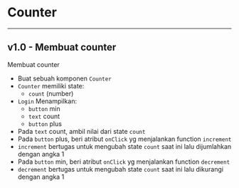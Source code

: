 # Counter

---
## v1.0 - Membuat counter

Membuat counter

- Buat sebuah komponen `Counter`
- `Counter` memiliki state:
  - `count` (number)
- `Login` Menampilkan:
  - `button` min
  - `text` count
  - `button` plus
- Pada `text` count, ambil nilai dari state `count`
- Pada `button` plus, beri atribut `onClick` yg menjalankan function `increment`
- `increment` bertugas untuk mengubah state `count` saat ini lalu dijumlahkan dengan angka 1
- Pada `button` min, beri atribut `onClick` yg menjalankan function `decrement`
- `decrement` bertugas untuk mengubah state `count` saat ini lalu dikurangi dengan angka 1